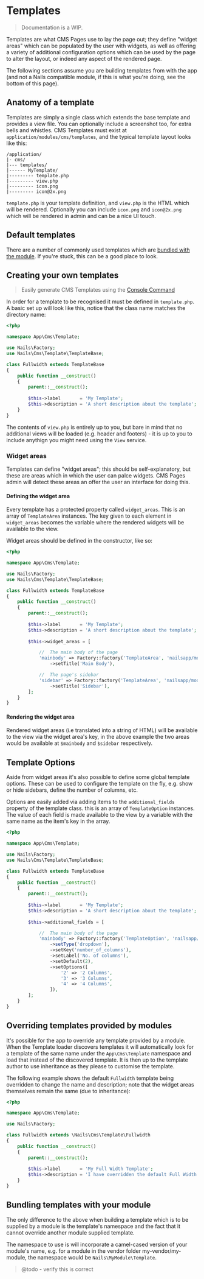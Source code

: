 # Templates
> Documentation is a WIP.


Templates are what CMS Pages use to lay the page out; they define "widget areas" which can be populated by the user with widgets, as well as offering a variety of additional configuration options which can be used by the page to alter the layout, or indeed any aspect of the rendered page.

The following sections assume you are building templates from with the app (and not a Nails compatible module, if this is what you're doing, see the bottom of this page).


## Anatomy of a template

Templates are simply a single class which extends the base template and provides a view file. You can optionally include a screenshot too, for extra bells and whistles. CMS Templates must exist at `application/modules/cms/templates`, and the typical template layout looks like this:

```
/application/
|- cms/
|--- templates/
|------ MyTemplate/
|--------- template.php
|--------- view.php
|--------- icon.png
|--------- icon@2x.png             
```

`template.php` is your template definition, and `view.php` is the HTML which will be rendered. Optionally you can include `icon.png` and `icon@2x.png` which will be rendered in admin and can be a nice UI touch.



## Default templates

There are a number of commonly used templates which are [bundled with the module](/cms/templates). If you're stuck, this can be a good place to look.



## Creating your own templates

> Easily generate CMS Templates using the [Console Command](/docs/console/README.md)

In order for a template to be recognised it must be defined in `template.php`. A basic set up will look like this, notice that the class name matches the directory name:

```php
<?php

namespace App\Cms\Template;

use Nails\Factory;
use Nails\Cms\Template\TemplateBase;

class Fullwidth extends TemplateBase
{
    public function __construct()
    {
        parent::__construct();
        
        $this->label       = 'My Template';
        $this->description = 'A short description about the template';
    }
}
```

The contents of `view.php` is entirely up to you, but bare in mind that no additional views will be loaded (e.g. header and footers) - it is up to you to include anythign you might need using the `View` service.



### Widget areas

Templates can define "widget areas"; this should be self-explanatory, but these are areas which in which the user can palce widgets. CMS Pages admin will detect these areas an offer the user an interface for doing this.


#### Defining the widget area

Every template has a protected property called `widget_areas`. This is an array of `TemplateArea` instances. The key given to each element in `widget_areas` becomes the variable where the rendered widgets will be available to the view.

Widget areas should be defined in the constructor, like so:

```php
<?php

namespace App\Cms\Template;

use Nails\Factory;
use Nails\Cms\Template\TemplateBase;

class Fullwidth extends TemplateBase
{
    public function __construct()
    {
        parent::__construct();
        
        $this->label       = 'My Template';
        $this->description = 'A short description about the template';
        
        $this->widget_areas = [

            //  The main body of the page
            'mainbody' => Factory::factory('TemplateArea', 'nailsapp/module-cms')
                ->setTitle('Main Body'),

            //  The page's sidebar
            'sidebar' => Factory::factory('TemplateArea', 'nailsapp/module-cms')
                ->setTitle('Sidebar'),
        ];
    }
}
```


#### Rendering the widget area
    
Rendered widget areas (i.e translated into a string of HTML) will be available to the view via the widget area's key, in the above example the two areas would be available at `$mainbody` and `$sidebar` respectively.



## Template Options

Aside from widget areas it's also possible to define some global template options. These can be used to configure the template on the fly, e.g. show or hide sidebars, define the number of columns, etc.

Options are easily added via adding items to the `additional_fields` property of the template class. this is an array of `TemplateOption` instances. The value of each field is made available to the view by a variable with the same name as the item's key in the array.

```php
<?php

namespace App\Cms\Template;

use Nails\Factory;
use Nails\Cms\Template\TemplateBase;

class Fullwidth extends TemplateBase
{
    public function __construct()
    {
        parent::__construct();
        
        $this->label       = 'My Template';
        $this->description = 'A short description about the template';
        
        $this->additional_fields = [

            //  The main body of the page
            'mainbody' => Factory::factory('TemplateOption', 'nailsapp/module-cms')
                ->setType('dropdown'),
                ->setKey('number_of_columns'),
                ->setLabel('No. of columns'),
                ->setDefault(2),
                ->setOptions([
                    '2' => '2 Columns',
                    '3' => '3 Columns',
                    '4' => '4 Columns',
                ]),
        ];
    }
}
```



## Overriding templates provided by modules

It's possible for the app to override any template provided by a module. When the Template loader discovers templates it will automatically look for a template of the same name under the `App\Cms\Template` namespace and load that instead of the discovered template. It is then up to the template author to use inheritance as they please to customise the template.

The following example shows the default `Fullwidth` template being overridden to change the name and description; note that the widget areas themselves remain the same (due to inheritance):

```php
<?php

namespace App\Cms\Template;

use Nails\Factory;

class Fullwidth extends \Nails\Cms\Template\Fullwidth
{
    public function __construct()
    {
        parent::__construct();
        
        $this->label       = 'My Full Width Template';
        $this->description = 'I have overridden the default Full Width template.';
    }
}
```

## Bundling templates with your module

The only difference to the above when building a template which is to be supplied by a module is the template's namespace and the fact that it cannot override another module supplied template.

The namespace to use is will incorporate a camel-cased version of your module's name, e.g. for a module in the vendor folder my-vendor/my-module, the namespace would be `Nails\MyModule\Template`.

> @todo - verify this is correct
